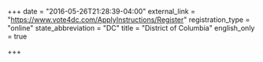 +++
date = "2016-05-26T21:28:39-04:00"
external_link = "https://www.vote4dc.com/ApplyInstructions/Register"
registration_type = "online"
state_abbreviation = "DC"
title = "District of Columbia"
english_only = true 

+++
